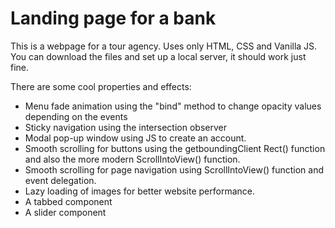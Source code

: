 # Landing page for a bank

This is a webpage for a tour agency. Uses only HTML, CSS and Vanilla JS.
You can download the files and set up a local server, it should work just fine.

There are some cool properties and effects:

- Menu fade animation using the "bind" method to change opacity values depending on the events
- Sticky navigation using the intersection observer
- Modal pop-up window using JS to create an account.
- Smooth scrolling for buttons using the getboundingClient Rect() function and also the more modern ScrollIntoView() function.
- Smooth scrolling for page navigation using ScrollIntoView() function and event delegation.
- Lazy loading of images for better website performance.
- A tabbed component
- A slider component
